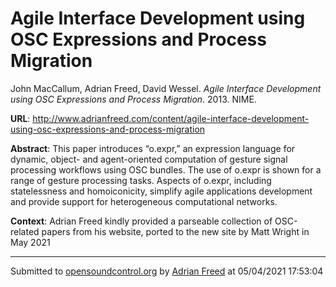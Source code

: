 # Agile Interface Development using OSC Expressions and Process Migration

John MacCallum, Adrian Freed, David Wessel. *Agile Interface Development using OSC Expressions and Process Migration*. 2013.  NIME. 

**URL**: <http://www.adrianfreed.com/content/agile-interface-development-using-osc-expressions-and-process-migration>

**Abstract**:  This paper introduces “o.expr,” an expression language for dynamic, object- and agent-oriented computation of gesture signal processing workflows using OSC bundles. The use of o.expr is shown for a range of gesture processing tasks. Aspects of o.expr, including statelessness and homoiconicity, simplify agile applications development and provide support for heterogeneous computational networks. 

**Context**: Adrian Freed kindly provided a parseable collection of OSC-related papers from his website, ported to the new site by Matt Wright in May 2021

---
Submitted to [opensoundcontrol.org](https://opensoundcontrol.org) by [Adrian Freed](http://adrianfreed.com) at 05/04/2021 17:53:04
